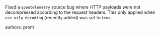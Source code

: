 Fixed a `opentelemetry` source bug where HTTP payloads were not decompressed according to the request headers.
This only applied when `use_otlp_decoding` (recently added) was set to `true`.

authors: pront

